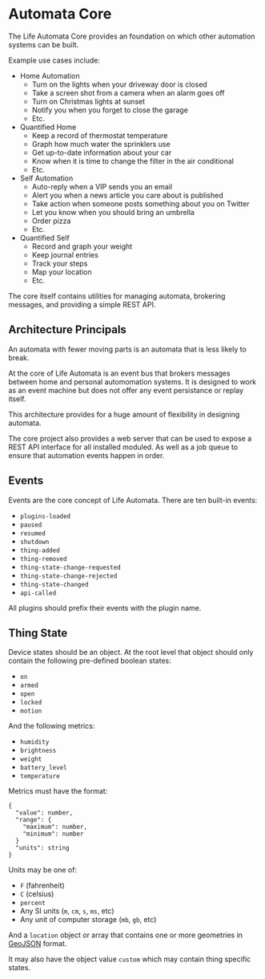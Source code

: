 # Automata Core

The Life Automata Core provides an foundation on which other automation systems can be built.

Example use cases include:

- Home Automation
  - Turn on the lights when your driveway door is closed
  - Take a screen shot from a camera when an alarm goes off
  - Turn on Christmas lights at sunset
  - Notify you when you forget to close the garage
  - Etc.
- Quantified Home
  - Keep a record of thermostat temperature
  - Graph how much water the sprinklers use
  - Get up-to-date information about your car
  - Know when it is time to change the filter in the air conditional
  - Etc.
- Self Automation
  - Auto-reply when a VIP sends you an email
  - Alert you when a news article you care about is published
  - Take action when someone posts something about you on Twitter
  - Let you know when you should bring an umbrella
  - Order pizza
  - Etc.
- Quantified Self
  - Record and graph your weight
  - Keep journal entries
  - Track your steps
  - Map your location
  - Etc.

The core itself contains utilities for managing automata, brokering messages, and providing a
simple REST API.

## Architecture Principals

An automata with fewer moving parts is an automata that is less likely to break.

At the core of Life Automata is an event bus that brokers messages between home and personal
automomation systems. It is designed to work as an event machine but does not offer any event
persistance or replay itself.

This architecture provides for a huge amount of flexibility in designing automata.

The core project also provides a web server that can be used to expose a REST API interface
for all installed moduled. As well as a job queue to ensure that automation events happen in order.

## Events

Events are the core concept of Life Automata. There are ten built-in events:

- `plugins-loaded`
- `paused`
- `resumed`
- `shutdown`
- `thing-added`
- `thing-removed`
- `thing-state-change-requested`
- `thing-state-change-rejected`
- `thing-state-changed`
- `api-called`

All plugins should prefix their events with the plugin name.

## Thing State

Device states should be an object. At the root level that object should only contain the following
pre-defined boolean states:

- `on`
- `armed`
- `open`
- `locked`
- `motion`

And the following metrics:

- `humidity`
- `brightness`
- `weight`
- `battery_level`
- `temperature`

Metrics must have the format:

```
{
  "value": number,
  "range": {
    "maximum": number,
    "minimum": number
  }
  "units": string
}
```

Units may be one of:

- `F` (fahrenheit)
- `C` (celsius)
- `percent`
- Any SI units (`m`, `cm`, `s`, `ms`, etc)
- Any unit of computer storage (`mb`, `gb`, etc)

And a `location` object or array that contains one or more geometries in [GeoJSON](http://geojson.org/) format.

It may also have the object value `custom` which may contain thing specific states.

